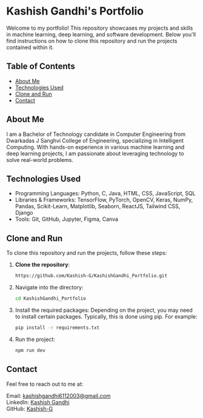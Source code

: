 # Kashish Gandhi's Portfolio

Welcome to my portfolio! This repository showcases my projects and skills in machine learning, deep learning, and software development. Below you'll find instructions on how to clone this repository and run the projects contained within it.

## Table of Contents
- [About Me](#about-me)
- [Technologies Used](#technologies-used)
- [Clone and Run](#clone-and-run)
- [Contact](#contact)

## About Me
I am a Bachelor of Technology candidate in Computer Engineering from Dwarkadas J Sanghvi College of Engineering, specializing in Intelligent Computing. With hands-on experience in various machine learning and deep learning projects, I am passionate about leveraging technology to solve real-world problems.

## Technologies Used
- Programming Languages: Python, C, Java, HTML, CSS, JavaScript, SQL
- Libraries & Frameworks: TensorFlow, PyTorch, OpenCV, Keras, NumPy, Pandas, Scikit-Learn, Matplotlib, Seaborn, ReactJS, Tailwind CSS, Django
- Tools: Git, GitHub, Jupyter, Figma, Canva

## Clone and Run
To clone this repository and run the projects, follow these steps:

1. **Clone the repository**:
   ```bash
   https://github.com/Kashish-G/KashishGandhi_Portfolio.git
   ```
2. Navigate into the directory:
   ```bash
   cd KashishGandhi_Portfolio
   ```
3. Install the required packages: Depending on the project, you may need to install certain packages. Typically, this is done using pip. For example:
   ```bash
   pip install -r requirements.txt
   ```
4. Run the project:
   ```bash
   npm run dev
   ```
## Contact
Feel free to reach out to me at:

Email: kashishgandhi6112003@gmail.com<br>
LinkedIn: [Kashish Gandhi](https://www.linkedin.com/in/kashishpgandhi/)<br>
GitHub: [Kashish-G](https://github.com/Kashish-G)

